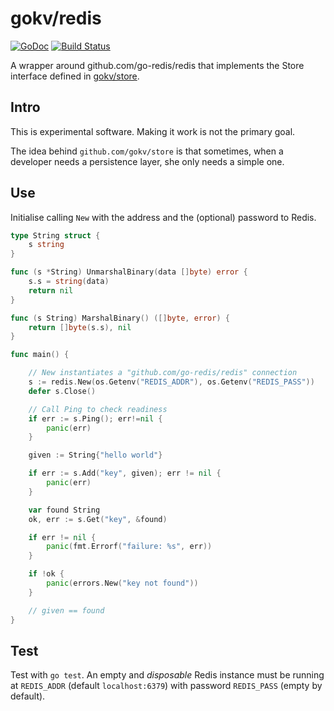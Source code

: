 # gokv/redis
[![GoDoc](https://godoc.org/github.com/gokv/redis?status.svg)](https://godoc.org/github.com/gokv/redis)
[![Build Status](https://travis-ci.org/gokv/redis.svg?branch=master)](https://travis-ci.org/gokv/redis)

A wrapper around github.com/go-redis/redis that implements the Store interface defined in [gokv/store](https://github.com/gokv/store).

## Intro

This is experimental software. Making it work is not the primary goal.

The idea behind `github.com/gokv/store` is that sometimes, when a developer needs a persistence layer, she only needs a simple one.

## Use

Initialise calling `New` with the address and the (optional) password to Redis.

```Go
type String struct {
	s string
}

func (s *String) UnmarshalBinary(data []byte) error {
	s.s = string(data)
	return nil
}

func (s String) MarshalBinary() ([]byte, error) {
	return []byte(s.s), nil
}

func main() {

	// New instantiates a "github.com/go-redis/redis" connection
	s := redis.New(os.Getenv("REDIS_ADDR"), os.Getenv("REDIS_PASS"))
	defer s.Close()

	// Call Ping to check readiness
	if err := s.Ping(); err!=nil {
		panic(err)
	}

	given := String{"hello world"}

	if err := s.Add("key", given); err != nil {
		panic(err)
	}

	var found String
	ok, err := s.Get("key", &found)

	if err != nil {
		panic(fmt.Errorf("failure: %s", err))
	}

	if !ok {
		panic(errors.New("key not found"))
	}

	// given == found
}
```


## Test
Test with `go test`. An empty and *disposable* Redis instance must be running at `REDIS_ADDR` (default `localhost:6379`) with password `REDIS_PASS` (empty by default).

